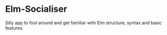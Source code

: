 # Elm-Socialiser
Silly app to fool around and get familiar with Elm structure, syntax and basic features.
